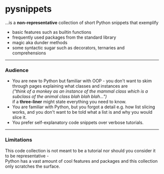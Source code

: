 # pysnippets

...is a **non-representative** collection of short Python snippets that exemplify

- basic features such as builtin functions
- frequently used packages from the standard library
- magic aka dunder methods
- some syntactic sugar such as decorators, ternaries and comprehensions

---

### Audience

- You are new to Python but familiar with OOP - you don't want to skim through pages explaining what classes and
  instances are
  <br/>*("think of a monkey as an instance of the mammal class which is a subclass of the animal class blah blah
  blah...")*<br/>
  if a **three-liner** might state everything you need to know.
- You are familiar with Python, but you forgot a detail e.g. how list slicing works, and you don't want to be told what
  a list is and why you would slice it.
- You prefer self-explanatory code snippets over verbose tutorials.

---

### Limitations

This code collection is not meant to be a tutorial nor should you consider it to be representative - <br/>
Python has a vast amount of cool features and packages and this collection only scratches the surface.